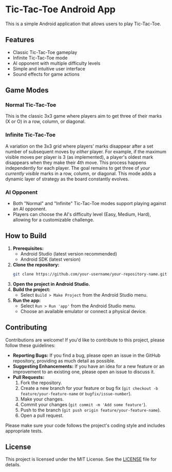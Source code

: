 # Tic-Tac-Toe Android App

This is a simple Android application that allows users to play Tic-Tac-Toe.

## Features

- Classic Tic-Tac-Toe gameplay
- Infinite Tic-Tac-Toe mode
- AI opponent with multiple difficulty levels
- Simple and intuitive user interface
- Sound effects for game actions

## Game Modes

### Normal Tic-Tac-Toe
This is the classic 3x3 game where players aim to get three of their marks (X or O) in a row, column, or diagonal.

### Infinite Tic-Tac-Toe
A variation on the 3x3 grid where players' marks disappear after a set number of subsequent moves by *either* player. For example, if the maximum visible moves per player is 3 (as implemented), a player's oldest mark disappears when they make their 4th move. This process happens independently for each player. The goal remains to get three of *your currently visible* marks in a row, column, or diagonal. This mode adds a dynamic layer of strategy as the board constantly evolves.

### AI Opponent
- Both "Normal" and "Infinite" Tic-Tac-Toe modes support playing against an AI opponent.
- Players can choose the AI's difficulty level (Easy, Medium, Hard), allowing for a customizable challenge.

## How to Build

1. **Prerequisites:**
    - Android Studio (latest version recommended)
    - Android SDK (latest version)
2. **Clone the repository:**
   ```bash
   git clone https://github.com/your-username/your-repository-name.git # Replace with the actual repository URL
   ```
3. **Open the project in Android Studio.**
4. **Build the project:**
    - Select `Build > Make Project` from the Android Studio menu.
5. **Run the app:**
    - Select `Run > Run 'app'` from the Android Studio menu.
    - Choose an available emulator or connect a physical device.

## Contributing

Contributions are welcome! If you'd like to contribute to this project, please follow these guidelines:

- **Reporting Bugs:** If you find a bug, please open an issue in the GitHub repository, providing as much detail as possible.
- **Suggesting Enhancements:** If you have an idea for a new feature or an improvement to an existing one, please open an issue to discuss it.
- **Pull Requests:**
    1. Fork the repository.
    2. Create a new branch for your feature or bug fix (`git checkout -b feature/your-feature-name` or `bugfix/issue-number`).
    3. Make your changes.
    4. Commit your changes (`git commit -m 'Add some feature'`).
    5. Push to the branch (`git push origin feature/your-feature-name`).
    6. Open a pull request.

Please make sure your code follows the project's coding style and includes appropriate tests.

## License

This project is licensed under the MIT License. See the [LICENSE](LICENSE) file for details.
